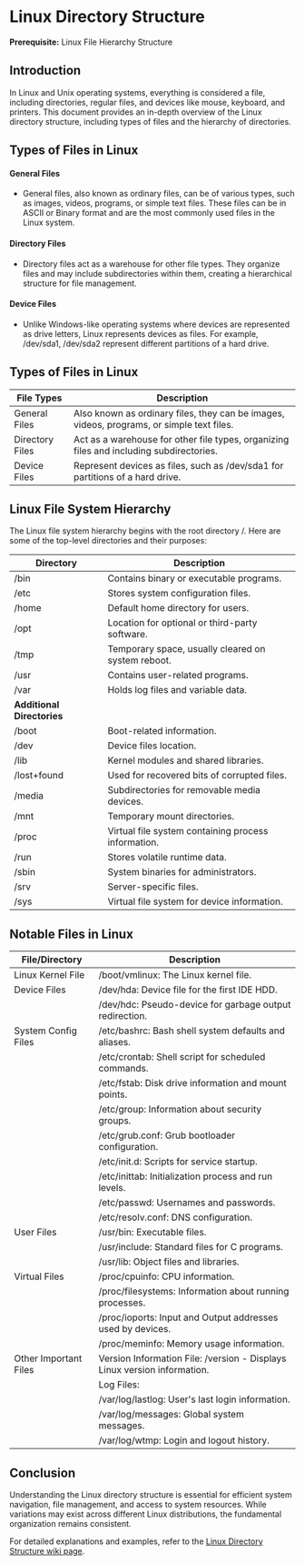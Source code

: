 # Linux Directory Structure
 
**Prerequisite:** Linux File Hierarchy Structure

## Introduction

In Linux and Unix operating systems, everything is considered a file, including directories, regular files, and devices like mouse, keyboard, and printers. This document provides an in-depth overview of the Linux directory structure, including types of files and the hierarchy of directories.

## Types of Files in Linux
#### General Files
* General files, also known as ordinary files, can be of various types, such as images, videos, programs, or simple text files. These files can be in ASCII or Binary format and are the most commonly used files in the Linux system.

#### Directory Files
* Directory files act as a warehouse for other file types. They organize files and may include subdirectories within them, creating a hierarchical structure for file management.

#### Device Files
* Unlike Windows-like operating systems where devices are represented as drive letters, Linux represents devices as files. For example, /dev/sda1, /dev/sda2 represent different partitions of a hard drive.

## Types of Files in Linux

| **File Types**   | **Description**                                                                                         |
|------------------|---------------------------------------------------------------------------------------------------------|
| General Files    | Also known as ordinary files, they can be images, videos, programs, or simple text files.              |
| Directory Files  | Act as a warehouse for other file types, organizing files and including subdirectories.                 |
| Device Files     | Represent devices as files, such as /dev/sda1 for partitions of a hard drive.                           |

## Linux File System Hierarchy

The Linux file system hierarchy begins with the root directory /. Here are some of the top-level directories and their purposes:

| **Directory**    | **Description**                                                |
|------------------|----------------------------------------------------------------|
| /bin             | Contains binary or executable programs.                         |
| /etc             | Stores system configuration files.                              |
| /home            | Default home directory for users.                               |
| /opt             | Location for optional or third-party software.                  |
| /tmp             | Temporary space, usually cleared on system reboot.              |
| /usr             | Contains user-related programs.                                 |
| /var             | Holds log files and variable data.                              |
| **Additional Directories** |
| /boot            | Boot-related information.                                      |
| /dev             | Device files location.                                         |
| /lib             | Kernel modules and shared libraries.                            |
| /lost+found      | Used for recovered bits of corrupted files.                     |
| /media           | Subdirectories for removable media devices.                     |
| /mnt             | Temporary mount directories.                                    |
| /proc            | Virtual file system containing process information.             |
| /run             | Stores volatile runtime data.                                   |
| /sbin            | System binaries for administrators.                             |
| /srv             | Server-specific files.                                          |
| /sys             | Virtual file system for device information.                     |

## Notable Files in Linux

| **File/Directory** | **Description**                                                |
|--------------------|----------------------------------------------------------------|
| Linux Kernel File  | /boot/vmlinux: The Linux kernel file.                           |
| Device Files       | /dev/hda: Device file for the first IDE HDD.                    |
|                    | /dev/hdc: Pseudo-device for garbage output redirection.         |
| System Config Files| /etc/bashrc: Bash shell system defaults and aliases.            |
|                    | /etc/crontab: Shell script for scheduled commands.              |
|                    | /etc/fstab: Disk drive information and mount points.            |
|                    | /etc/group: Information about security groups.                  |
|                    | /etc/grub.conf: Grub bootloader configuration.                  |
|                    | /etc/init.d: Scripts for service startup.                       |
|                    | /etc/inittab: Initialization process and run levels.            |
|                    | /etc/passwd: Usernames and passwords.                           |
|                    | /etc/resolv.conf: DNS configuration.                            |
| User Files         | /usr/bin: Executable files.                                     |
|                    | /usr/include: Standard files for C programs.                     |
|                    | /usr/lib: Object files and libraries.                            |
| Virtual Files      | /proc/cpuinfo: CPU information.                                  |
|                    | /proc/filesystems: Information about running processes.          |
|                    | /proc/ioports: Input and Output addresses used by devices.       |
|                    | /proc/meminfo: Memory usage information.                         |
| Other Important Files | Version Information File: /version - Displays Linux version information. |
|                    | Log Files:                                                     |
|                    | /var/log/lastlog: User's last login information.                |
|                    | /var/log/messages: Global system messages.                       |
|                    | /var/log/wtmp: Login and logout history.                         |

## Conclusion

Understanding the Linux directory structure is essential for efficient system navigation, file management, and access to system resources. While variations may exist across different Linux distributions, the fundamental organization remains consistent.

For detailed explanations and examples, refer to the [Linux Directory Structure wiki page](https://github.com/MaheshShukla1/Linux-Directory-Structure/wiki/Linux-Directory-Structure).
